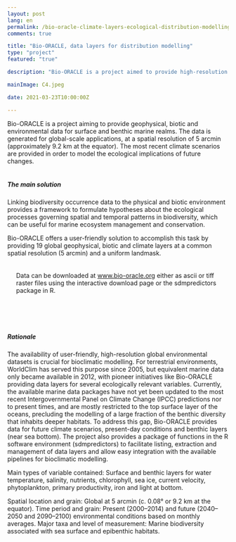 ```yaml
---
layout: post
lang: en
permalink: /bio-oracle-climate-layers-ecological-distribution-modelling/
comments: true

title: "Bio-ORACLE, data layers for distribution modelling"
type: "project"
featured: "true"

description: "Bio-ORACLE is a project aimed to provide high-resolution geophysical, biotic and environmental data for distribution modelling."

mainImage: C4.jpeg

date: 2021-03-23T10:00:00Z

---
```


Bio-ORACLE is a project aiming to provide geophysical, biotic and environmental data for surface and benthic marine realms. The data is generated for global-scale applications, at a spatial resolution of 5 arcmin (approximately 9.2 km at the equator). The most recent climate scenarios are provided in order to model the ecological implications of future changes.
<br><br>
<h5>The main solution</h5>

Linking biodiversity occurrence data to the physical and biotic environment provides a framework to formulate hypotheses about the ecological processes governing spatial and temporal patterns in biodiversity, which can be useful for marine ecosystem management and conservation.

Bio-ORACLE offers a user-friendly solution to accomplish this task by providing 19 global geophysical, biotic and climate layers at a common spatial resolution (5 arcmin) and a uniform landmask.

<div style="padding: 20px" class="border-radius-05 bg-gray font-family-secondary font-small text-dark">
Data can be downloaded at <a target="_black" href="https://www.bio-oracle.org">www.bio-oracle.org</a> either as ascii or tiff raster files using the interactive download page or the sdmpredictors package in R.
</div>

<br><br>

<h5>Rationale</h5>

The availability of user-friendly, high-resolution global environmental datasets is crucial for bioclimatic modelling. For terrestrial environments, WorldClim has served this purpose since 2005, but equivalent marine data only became available in 2012, with pioneer initiatives like Bio-ORACLE providing data layers for several ecologically relevant variables. Currently, the available marine data packages have not yet been updated to the most recent Intergovernmental Panel on Climate Change (IPCC) predictions nor to present times, and are mostly restricted to the top surface layer of the oceans, precluding the modelling of a large fraction of the benthic diversity that inhabits deeper habitats. To address this gap, Bio-ORACLE provides data for future climate scenarios, present-day conditions and benthic layers (near sea bottom). The project also provides a package of functions in the R software environment (sdmpredictors) to facilitate listing, extraction and management of data layers and allow easy integration with the available pipelines for bioclimatic modelling.

Main types of variable contained: Surface and benthic layers for water temperature, salinity, nutrients, chlorophyll, sea ice, current velocity, phytoplankton, primary productivity, iron and light at bottom.

Spatial location and grain: Global at 5 arcmin (c. 0.08° or 9.2 km at the equator). Time period and grain: Present (2000–2014) and future (2040–2050 and 2090–2100) environmental conditions based on monthly averages. Major taxa and level of measurement: Marine biodiversity associated with sea surface and epibenthic habitats.
